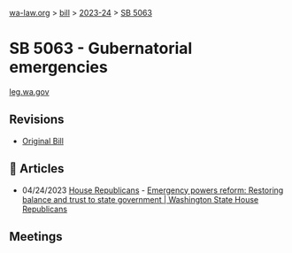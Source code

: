 [wa-law.org](/) > [bill](/bill/) > [2023-24](/bill/2023-24/) > [SB 5063](/bill/2023-24/sb/5063/)

# SB 5063 - Gubernatorial emergencies
[leg.wa.gov](https://app.leg.wa.gov/billsummary?BillNumber=5063&Year=2023&Initiative=false)

## Revisions
* [Original Bill](1/)

## 📰 Articles
* 04/24/2023 [House Republicans](/org/house_republicans/) - [Emergency powers reform: Restoring balance and trust to state government | Washington State House Republicans](https://houserepublicans.wa.gov/emergency-powers-reform/#:~:text=Senate%20Bill%205063)

## Meetings